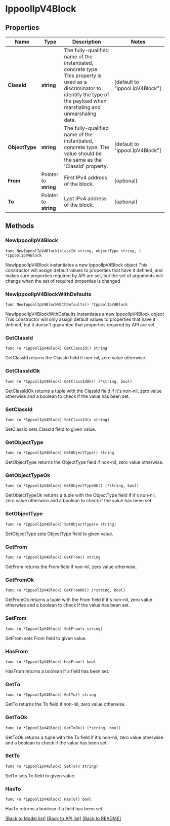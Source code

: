 # IppoolIpV4Block

## Properties

Name | Type | Description | Notes
------------ | ------------- | ------------- | -------------
**ClassId** | **string** | The fully-qualified name of the instantiated, concrete type. This property is used as a discriminator to identify the type of the payload when marshaling and unmarshaling data. | [default to "ippool.IpV4Block"]
**ObjectType** | **string** | The fully-qualified name of the instantiated, concrete type. The value should be the same as the &#39;ClassId&#39; property. | [default to "ippool.IpV4Block"]
**From** | Pointer to **string** | First IPv4 address of the block. | [optional] 
**To** | Pointer to **string** | Last IPv4 address of the block. | [optional] 

## Methods

### NewIppoolIpV4Block

`func NewIppoolIpV4Block(classId string, objectType string, ) *IppoolIpV4Block`

NewIppoolIpV4Block instantiates a new IppoolIpV4Block object
This constructor will assign default values to properties that have it defined,
and makes sure properties required by API are set, but the set of arguments
will change when the set of required properties is changed

### NewIppoolIpV4BlockWithDefaults

`func NewIppoolIpV4BlockWithDefaults() *IppoolIpV4Block`

NewIppoolIpV4BlockWithDefaults instantiates a new IppoolIpV4Block object
This constructor will only assign default values to properties that have it defined,
but it doesn't guarantee that properties required by API are set

### GetClassId

`func (o *IppoolIpV4Block) GetClassId() string`

GetClassId returns the ClassId field if non-nil, zero value otherwise.

### GetClassIdOk

`func (o *IppoolIpV4Block) GetClassIdOk() (*string, bool)`

GetClassIdOk returns a tuple with the ClassId field if it's non-nil, zero value otherwise
and a boolean to check if the value has been set.

### SetClassId

`func (o *IppoolIpV4Block) SetClassId(v string)`

SetClassId sets ClassId field to given value.


### GetObjectType

`func (o *IppoolIpV4Block) GetObjectType() string`

GetObjectType returns the ObjectType field if non-nil, zero value otherwise.

### GetObjectTypeOk

`func (o *IppoolIpV4Block) GetObjectTypeOk() (*string, bool)`

GetObjectTypeOk returns a tuple with the ObjectType field if it's non-nil, zero value otherwise
and a boolean to check if the value has been set.

### SetObjectType

`func (o *IppoolIpV4Block) SetObjectType(v string)`

SetObjectType sets ObjectType field to given value.


### GetFrom

`func (o *IppoolIpV4Block) GetFrom() string`

GetFrom returns the From field if non-nil, zero value otherwise.

### GetFromOk

`func (o *IppoolIpV4Block) GetFromOk() (*string, bool)`

GetFromOk returns a tuple with the From field if it's non-nil, zero value otherwise
and a boolean to check if the value has been set.

### SetFrom

`func (o *IppoolIpV4Block) SetFrom(v string)`

SetFrom sets From field to given value.

### HasFrom

`func (o *IppoolIpV4Block) HasFrom() bool`

HasFrom returns a boolean if a field has been set.

### GetTo

`func (o *IppoolIpV4Block) GetTo() string`

GetTo returns the To field if non-nil, zero value otherwise.

### GetToOk

`func (o *IppoolIpV4Block) GetToOk() (*string, bool)`

GetToOk returns a tuple with the To field if it's non-nil, zero value otherwise
and a boolean to check if the value has been set.

### SetTo

`func (o *IppoolIpV4Block) SetTo(v string)`

SetTo sets To field to given value.

### HasTo

`func (o *IppoolIpV4Block) HasTo() bool`

HasTo returns a boolean if a field has been set.


[[Back to Model list]](../README.md#documentation-for-models) [[Back to API list]](../README.md#documentation-for-api-endpoints) [[Back to README]](../README.md)


